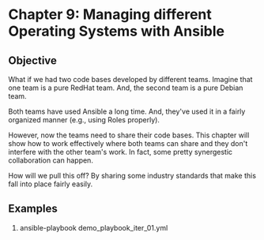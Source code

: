 # Chapter 9: Managing different Operating Systems with Ansible

## Objective

What if we had two code bases developed by different teams. Imagine that one
team is a pure RedHat team. And, the second team is a pure Debian team.

Both teams have used Ansible a long time. And, they've used it in a fairly
organized manner (e.g., using Roles properly).

However, now the teams need to share their code bases. This chapter will show
how to work effectively where both teams can share and they don't interfere
with the other team's work. In fact, some pretty synergestic collaboration can
happen.

How will we pull this off? By sharing some industry standards that make this
fall into place fairly easily.



## Examples

1. ansible-playbook demo_playbook_iter_01.yml
